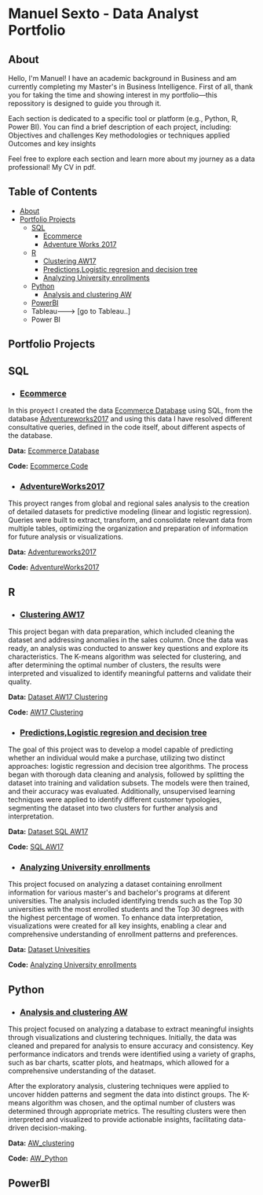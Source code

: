 # Manuel Sexto - Data Analyst Portfolio

## About

Hello, I'm Manuel!
I have an academic background in Business and am currently completing my Master's in Business Intelligence. First of all, thank you for taking the time and showing interest in my portfolio—this repossitory is designed to guide you through it.

Each section is dedicated to a specific tool or platform (e.g., Python, R, Power BI).
You can find a brief description of each project, including:
Objectives and challenges
Key methodologies or techniques applied
Outcomes and key insights

Feel free to explore each section and learn more about my journey as a data professional!
My CV in pdf.

## Table of Contents
- [About](https://github.com/ManuSexto/Portfolio/blob/main/README.md#about)
- [Portfolio Projects](https://github.com/ManuSexto/Portfolio/blob/main/README.md#Portfolio-Proyects)
   - [SQL](https://github.com/ManuSexto/Portfolio/blob/main/README.md#SQL)
      - [Ecommerce](https://github.com/ManuSexto/Portfolio/blob/main/README.md#Ecommerce)
      - [Adventure Works 2017](https://github.com/ManuSexto/Portfolio/blob/main/README.md#AdventureWorks2017)
   - [R](https://github.com/ManuSexto/Portfolio/blob/main/README.md#R)
      - [Clustering AW17](https://github.com/ManuSexto/Portfolio/blob/main/README.md#Clustering-AW17)
      - [Predictions,Logistic regresion and decision tree](https://github.com/ManuSexto/Portfolio/blob/main/README.md#PredictionsLogistic-regresion-and-decision-tree)
      - [Analyzing University enrollments](https://github.com/ManuSexto/Portfolio/blob/main/README.md#Analyzing-University-enrollments)
   - [Python](https://github.com/ManuSexto/Portfolio/blob/main/README.md#Python)
       - [Analysis and clustering AW](https://github.com/ManuSexto/Portfolio/blob/main/README.md#Analysis-and-clustering-AW)
  - [PowerBI](https://github.com/ManuSexto/Portfolio/blob/main/README.md#PowerBI)
  - Tableau---> [go to Tableau..]
  - Power BI

## **Portfolio Projects**



## SQL

- ### [Ecommerce](https://github.com/ManuSexto/Portfolio-Projects/blob/main/SQL/Code_Ecommerce.sql)

In this proyect I created the data [Ecommerce Database](https://github.com/ManuSexto/Portfolio-Projects/blob/main/SQL/Database%20ECommerce.sql) using SQL, from the database  [Adventureworks2017](https://learn.microsoft.com/en-us/sql/samples/adventureworks-install-configure?view=sql-server-ver16&tabs=ssms) and using this data I have resolved different consultative queries, defined in the code itself, about different aspects of the database.

**Data:** [Ecommerce Database](https://github.com/ManuSexto/Portfolio-Projects/blob/main/SQL/Database%20ECommerce.sql)

**Code:** [Ecommerce Code](https://github.com/ManuSexto/Portfolio-Projects/blob/main/SQL/Code_Ecommerce.sql)

 - ### [AdventureWorks2017](https://github.com/ManuSexto/Portfolio-Projects/blob/main/SQL/AdventureWorks2017_1.sql)

This proyect ranges from global and regional sales analysis to the creation of detailed datasets for predictive modeling (linear and logistic regression). Queries were built to extract, transform, and consolidate relevant data from multiple tables, optimizing the organization and preparation of information for future analysis or visualizations.

**Data:** [Adventureworks2017](https://learn.microsoft.com/en-us/sql/samples/adventureworks-install-configure?view=sql-server-ver16&tabs=ssms)

**Code:** [AdventureWorks2017](https://github.com/ManuSexto/Portfolio-Projects/blob/main/SQL/AdventureWorks2017_1.sql)




## R


- ### [Clustering AW17](https://github.com/ManuSexto/Portfolio-Projects/blob/main/R/AW17%20Clustering.R)

This project began with data preparation, which included cleaning the dataset and addressing anomalies in the sales column. Once the data was ready, an analysis was conducted to answer key questions and explore its characteristics. The K-means algorithm was selected for clustering, and after determining the optimal number of clusters, the results were interpreted and visualized to identify meaningful patterns and validate their quality.

**Data:** [Dataset AW17 Clustering](R/dataset_AW_Clustering.xlsx)


**Code:** [AW17 Clustering](https://github.com/ManuSexto/Portfolio-Projects/blob/main/R/AW17%20Clustering.R)



- ### [Predictions,Logistic regresion and decision tree](https://github.com/ManuSexto/Portfolio-Projects/blob/main/R/Dataset%20SQL%20AW17.R)

The goal of this project was to develop a model capable of predicting whether an individual would make a purchase, utilizing two distinct approaches: logistic regression and decision tree algorithms. The process began with thorough data cleaning and analysis, followed by splitting the dataset into training and validation subsets. The models were then trained, and their accuracy was evaluated. Additionally, unsupervised learning techniques were applied to identify different customer typologies, segmenting the dataset into two clusters for further analysis and interpretation.

**Data:** [Dataset SQL AW17](https://github.com/ManuSexto/Portfolio-Projects/blob/main/R/DataSet%20SQL%20Analisis%20Masivo%20de%20Datos.xlsx)


**Code:** [SQL AW17 ](https://github.com/ManuSexto/Portfolio-Projects/blob/main/R/SQL%20AW17.R)


- ### [Analyzing University enrollments](https://github.com/ManuSexto/Portfolio-Projects/blob/main/R/University_Data.R)

This project focused on analyzing a dataset containing enrollment information for various master's and bachelor's programs at diferent universities. The analysis included identifying trends such as the Top 30 universities with the most enrolled students and the Top 30 degrees with the highest percentage of women. To enhance data interpretation, visualizations were created for all key insights, enabling a clear and comprehensive understanding of enrollment patterns and preferences.


**Data:** [Dataset Univesities](https://github.com/ManuSexto/Portfolio-Projects/blob/main/R/matriculas_gradoposgrado.xlsx)


**Code:** [Analyzing University enrollments](https://github.com/ManuSexto/Portfolio-Projects/edit/main/R/University_Data.R)



## Python


- ### [Analysis and clustering AW](https://github.com/ManuSexto/Portfolio-Projects/blob/main/Python/dataset_AW_%20Clustering.xlsx)


This project focused on analyzing a database to extract meaningful insights through visualizations and clustering techniques. Initially, the data was cleaned and prepared for analysis to ensure accuracy and consistency. Key performance indicators and trends were identified using a variety of graphs, such as bar charts, scatter plots, and heatmaps, which allowed for a comprehensive understanding of the dataset.

After the exploratory analysis, clustering techniques were applied to uncover hidden patterns and segment the data into distinct groups. The K-means algorithm was chosen, and the optimal number of clusters was determined through appropriate metrics. The resulting clusters were then interpreted and visualized to provide actionable insights, facilitating data-driven decision-making.

**Data:** [AW_clustering](https://github.com/ManuSexto/Portfolio-Projects/blob/main/Python/dataset_AW_%20Clustering.xlsx)


**Code:** [AW_Python](https://github.com/ManuSexto/Portfolio-Projects/blob/main/Python/Clustering.ipynb)



## PowerBI















